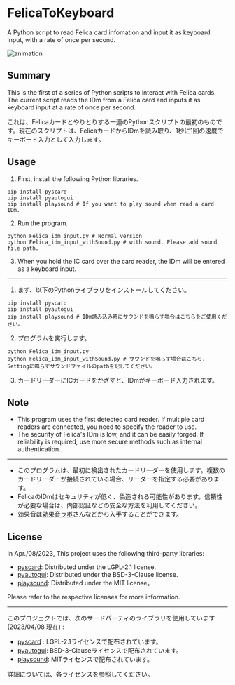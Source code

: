 # FelicaToKeyboard
A Python script to read Felica card infomation and input it as keyboard input, with a rate of once per second.

![animation](https://github.com/noguhiro2002/FelicaToKeyboard/blob/main/readme/animation.gif?raw=true)


## Summary 
This is the first of a series of Python scripts to interact with Felica cards. The current script reads the IDm from a Felica card and inputs it as keyboard input at a rate of once per second.

これは、Felicaカードとやりとりする一連のPythonスクリプトの最初のものです。現在のスクリプトは、FelicaカードからIDmを読み取り、1秒に1回の速度でキーボード入力として入力します。

## Usage

1. First, install the following Python libraries.

```
pip install pyscard 
pip install pyautogui
pip install playsound # If you want to play sound when read a card IDm.
```

2. Run the program.

```
python Felica_idm_input.py # Normal version
python Felica_idm_input_withSound.py # with sound. Please add sound file path.
```

3. When you hold the IC card over the card reader, the IDm will be entered as a keyboard input.

---

1. まず、以下のPythonライブラリをインストールしてください。

```
pip install pyscard
pip install pyautogui
pip install playsound # IDm読み込み時にサウンドを鳴らす場合はこちらをご使用ください。
```

2. プログラムを実行します。

```
python Felica_idm_input.py
python Felica_idm_input_withSound.py # サウンドを鳴らす場合はこちら. Settingに鳴らすサウンドファイルのpathを記してください。
```

3. カードリーダーにICカードをかざすと、IDmがキーボード入力されます。

## Note

- This program uses the first detected card reader. If multiple card readers are connected, you need to specify the reader to use.
- The security of Felica's IDm is low, and it can be easily forged. If reliability is required, use more secure methods such as internal authentication.

---

- このプログラムは、最初に検出されたカードリーダーを使用します。複数のカードリーダーが接続されている場合、リーダーを指定する必要があります。
- FelicaのIDmはセキュリティが低く、偽造される可能性があります。信頼性が必要な場合は、内部認証などの安全な方法を利用してください。
- 効果音は[効果音ラボ](https://soundeffect-lab.info/)さんなどから入手することができます。

## License

In Apr./08/2023, This project uses the following third-party libraries:

- [pyscard](https://github.com/LudovicRousseau/pyscard): Distributed under the LGPL-2.1 license.
- [pyautogui](https://github.com/asweigart/pyautogui): Distributed under the BSD-3-Clause license.
- [playsound](https://github.com/TaylorSMarks/playsound): Distributed under the MIT license。

Please refer to the respective licenses for more information.

---

このプロジェクトでは、次のサードパーティのライブラリを使用しています (2023/04/08 現在) :

- [pyscard](https://github.com/LudovicRousseau/pyscard) : LGPL-2.1ライセンスで配布されています。
- [pyautogui](https://github.com/asweigart/pyautogui): BSD-3-Clauseライセンスで配布されています。
- [playsound](https://github.com/TaylorSMarks/playsound): MITライセンスで配布されています。

詳細については、各ライセンスを参照してください。
